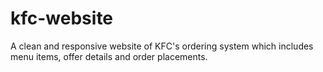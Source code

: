 # kfc-website
A clean  and responsive website of KFC's ordering system which includes menu items, offer details and order placements. 

